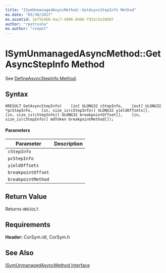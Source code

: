 ```yaml
---
title: "ISymUnmanagedAsyncMethod::GetAsyncStepInfo Method"
ms.date: "03/30/2017"
ms.assetid: 3ef5b4b8-4ac7-4906-849b-f932c5e3db07
author: "rpetrusha"
ms.author: "ronpet"
---
```

# ISymUnmanagedAsyncMethod::GetAsyncStepInfo Method
See [DefineAsyncStepInfo Method](../../../../docs/framework/unmanaged-api/diagnostics/isymunmanagedasyncmethodpropertieswriter-defineasyncstepinfo-method.md).  

## Syntax  

```idl  
HRESULT GetAsyncStepInfo(    [in] ULONG32 cStepInfo,    [out] ULONG32 *pcStepInfo,    [in, size_is(cStepInfo)] ULONG32 yieldOffsets[],    [in, size_is(cStepInfo)] ULONG32 breakpointOffset[],    [in, size_is(cStepInfo)] mdToken breakpointMethod[]);  
```  

#### Parameters  


|Parameter|Description|  
|---------------|-----------------|  
|`cStepInfo`||  
|`pcStepInfo`||  
|`yieldOffsets`||  
|`breakpointOffset`||  
|`breakpointMethod`||  

## Return Value  
 Returns `HRESULT`.  

## Requirements  
 **Header:** CorSym.idl, CorSym.h  

## See Also  
 [ISymUnmanagedAsyncMethod Interface](../../../../docs/framework/unmanaged-api/diagnostics/isymunmanagedasyncmethod-interface.md)

